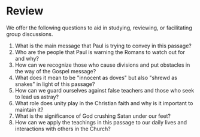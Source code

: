 # Review

We offer the following questions to aid in studying, reviewing, or facilitating group discussions.

1. What is the main message that Paul is trying to convey in this passage?
2. Who are the people that Paul is warning the Romans to watch out for and why? 
3. How can we recognize those who cause divisions and put obstacles in the way of the Gospel message? 
4. What does it mean to be "innocent as doves" but also "shrewd as snakes" in light of this passage? 
5. How can we guard ourselves against false teachers and those who seek to lead us astray? 
6. What role does unity play in the Christian faith and why is it important to maintain it? 
7. What is the significance of God crushing Satan under our feet? 
8. How can we apply the teachings in this passage to our daily lives and interactions with others in the Church? 

